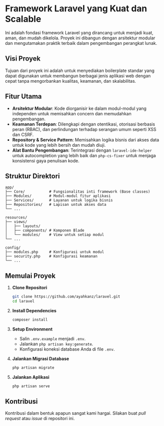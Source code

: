 # Framework Laravel yang Kuat dan Scalable

Ini adalah fondasi framework Laravel yang dirancang untuk menjadi kuat, aman, dan mudah dikelola. Proyek ini dibangun dengan arsitektur modular dan mengutamakan praktik terbaik dalam pengembangan perangkat lunak.

## Visi Proyek

Tujuan dari proyek ini adalah untuk menyediakan boilerplate standar yang dapat digunakan untuk membangun berbagai jenis aplikasi web dengan cepat tanpa mengorbankan kualitas, keamanan, dan skalabilitas.

## Fitur Utama

- **Arsitektur Modular**: Kode diorganisir ke dalam modul-modul yang independen untuk memisahkan concern dan memudahkan pengembangan.
- **Keamanan Terdepan**: Dilengkapi dengan otentikasi, otorisasi berbasis peran (RBAC), dan perlindungan terhadap serangan umum seperti XSS dan CSRF.
- **Repository & Service Pattern**: Memisahkan logika bisnis dari akses data untuk kode yang lebih bersih dan mudah diuji.
- **Alat Bantu Pengembangan**: Terintegrasi dengan `laravel-ide-helper` untuk autocompletion yang lebih baik dan `php-cs-fixer` untuk menjaga konsistensi gaya penulisan kode.

## Struktur Direktori

```
app/
├── Core/           # Fungsionalitas inti framework (Base classes)
├── Modules/        # Modul-modul fitur aplikasi
├── Services/       # Layanan untuk logika bisnis
├── Repositories/   # Lapisan untuk akses data
└── ...

resources/
├── views/
│   ├── layouts/
│   ├── components/ # Komponen Blade
│   └── modules/    # View untuk setiap modul
└── ...

config/
├── modules.php     # Konfigurasi untuk modul
├── security.php    # Konfigurasi keamanan
└── ...
```

## Memulai Proyek

1.  **Clone Repositori**
    ```bash
    git clone https://github.com/ayahkanz/laravel.git
    cd laravel
    ```

2.  **Install Dependencies**
    ```bash
    composer install
    ```

3.  **Setup Environment**
    - Salin `.env.example` menjadi `.env`.
    - Jalankan `php artisan key:generate`.
    - Konfigurasi koneksi database Anda di file `.env`.

4.  **Jalankan Migrasi Database**
    ```bash
    php artisan migrate
    ```

5.  **Jalankan Aplikasi**
    ```bash
    php artisan serve
    ```

## Kontribusi

Kontribusi dalam bentuk apapun sangat kami hargai. Silakan buat *pull request* atau *issue* di repositori ini.